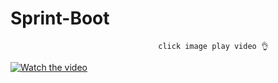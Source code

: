 # Sprint-Boot
                                     click image play video 👌
                                     
                                     
[![Watch the video](https://img.youtube.com/vi/poJ9iKJfgnM/maxresdefault.jpg)](https://youtu.be/poJ9iKJfgnM)

